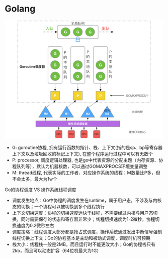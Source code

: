 # Golang

![gmp调度](./images/16-GMP-调度.png)

- G: goroutine协程, 拥有运行函数的指针、栈、上下文(指的是sp、bp等寄存器上下文以及垃圾回收的标记上下文), 在整个程序运行过程中可以有无数个
- P: processor, 调度逻辑处理器, 也是go中代表资源的分配主题（内存资源、协程队列等），默认为机器核数，可以通过GOMAXPROCS环境变量调整
- M: thread线程, 代表实际的工作者、对应操作系统的线程；M数量比P多，但不会太多，最大为1w个

Go的协程调度 VS 操作系统线程调度

- 调度发生地点：Go中协程的调度发生在runtime，属于用户态，不涉及与内核态的切换；一个协程可以被切换到多个线程执行
- 上下文切换速度：协程的切换速度远快于线程，不需要经过内核与用户态切换，同时需要保存的状态和寄存器非常少；线程切换速度为1-2微秒，协程切换速度为0.2微秒左右
- 调度策略：线程调度大部分都是抢占式调度，操作系统通过发出中断信号强制线程切换上下文；Go的协程基本是主动和被动式调度，调度时机可预期
- 栈大小：线程栈一般是2MB，而且运行时不能更改大小；Go的协程栈只有2kb，而且可以动态扩容（64位机最大为1G）